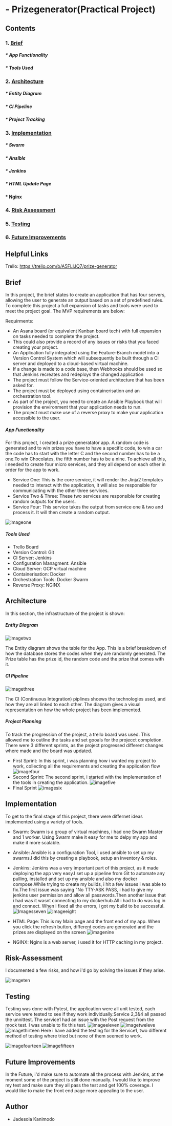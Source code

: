 # - Prizegenerator(Practical Project)

## Contents


### 1. [Brief](#Brief)
##### * App Functionality
##### * Tools Used
### 2. [Architecture](#Architecture)
#####  * Entity Diagram
##### * CI Pipeline
##### * Project Tracking
### 3. [Implementation](#Implementation)
##### * Swarm
##### * Ansible
##### * Jenkins
##### * HTML Update Page
#### * Nginx
### 4. [Risk Assessment](#Risk-Assessment)
### 5. [Testing](#Testing)
### 6. [Future Improvements](#Future-Improvements)



## Helpful Links
Trello: https://trello.com/b/A5FLlJQ7/prize-generator




## Brief

In this project, the brief states to create an application that has four servers, allowing the user to generate an output based on a set of predefined rules. To complete this project a full expansion of tasks and tools were used to meet the project goal. The MVP requirements are below:

Requirments:
- An Asana board (or equivalent Kanban board tech) with full expansion on tasks needed to complete the project.
- This could also provide a record of any issues or risks that you faced creating your project.
- An Application fully integrated using the Feature-Branch model into a Version Control System which will subsequently be built through a CI server and deployed to a cloud-based virtual machine.
- If a change is made to a code base, then Webhooks should be used so that Jenkins recreates and redeploys the changed application
- The project must follow the Service-oriented architecture that has been asked for.
- The project must be deployed using containerisation and an orchestration tool.
- As part of the project, you need to create an Ansible Playbook that will provision the environment that your application needs to run.
- The project must make use of a reverse proxy to make your application accessible to the user.


##### App Functionality 
For this project, I created a prize generatator app. A random code is generated and to win prizes you have to have a specific code, to win a car the code has to start with the letter C and the second number has to be a one.To win Chocolates, the fifth number has to be a nine. To achieve all this, i needed to create four micro services, and they all depend on each other in order for the app to work.
- Service One: This is the core service, it will render the Jinja2 templates needed to interact with the application, it will also be responsible for communicating with the other three services.
- Service Two & Three: These two services are responsible for creating random outputs for the users.
- Service Four: This service takes the output from service one & two and process it. It will then create a random output.

![imageone](https://github.com/jadecodespy/prizegenerator/blob/test_branch/prizegenerator/Application%20Flow.png)

##### Tools Used
- Trello Board
- Version Control: Git
- CI Server: Jenkins
- Configuration Managment: Ansible
- Cloud Server: GCP virtual machine
- Containerisation: Docker
- Orchestration Tools: Docker Swarm
- Reverse Proxy: NGINX


## Architecture
In this section, the infrastructure of the project is shown:

##### Entity Diagram

![imagetwo](https://github.com/jadecodespy/prizegenerator/blob/test_branch/prizegenerator/prizetable.png)

The Entity diagram shows the table for the App. This is a brief breakdown of how the database stores the codes when they are randomly generated. The Prize table has the prize id, the random code and the prize that comes with it.


##### CI Pipeline

![imagethree](https://github.com/jadecodespy/prizegenerator/blob/test_branch/prizegenerator/CI%20Pipline.png)

The CI (Continuous Integration) piplines shoews the technologies used, and how they are all linked to each other. The diagram gives a visual representation on how the whole project has been implemented.


##### Project Planning 

To track the progression of the project, a trello board was used. This allowed me to outline the tasks and set gooals for the projecct completion. There were 3 different sprints, as the project progressed different changes where made and the board was updated.

* First Sprint: In this sprint, i was planning how i wanted my project to work, collecting all the requirements and creating the application flow
![imagefour](https://github.com/jadecodespy/prizegenerator/blob/test_branch/prizegenerator/trello%201.jpg)
* Second Sprint: The second sprint, i started with the implementation of the tools in creating the application.
![imagefive](https://github.com/jadecodespy/prizegenerator/blob/test_branch/prizegenerator/trello2.jpg)
* Final Sprint
![imagesix](https://github.com/jadecodespy/prizegenerator/blob/test_branch/prizegenerator/trello3.jpg)
## Implementation

To get to the final stage of this project, there were differnet ideas implemented using a variety of tools.

* Swarm: Swarm is a group of virtual machines, i had one Swarm Master and 1 worker. Using Swarm make it easy for me to delpy my app and make it more scalable.
* Ansible: Ansible is a configuration Tool, i used ansible to set up my swarms.I did this by creating a playbook, setup an inventory & roles.
* Jenkins: Jenkins was a very important part of this project, as it made deploying the app very easy.I set up a pipeline from Git to automate any pulling, installed and set up my ansible and also my docker compose.While trying to create my builds, i hit a few issues i was able to fix.The first issue was saying "No TTY-ASK PASS, i had to give my jenkins user permission and allow all passwords.Then another issue that i had was it wasnt connecting to my dockerhub.All i had to do was log in and connect.
When i fixed all the errors, i got my build to be successful.
![Imagesseven](https://github.com/jadecodespy/prizegenerator/blob/test_branch/prizegenerator/jenkins1.jpg)
![imageeight](https://github.com/jadecodespy/prizegenerator/blob/test_branch/prizegenerator/fails1.jpg)



* HTML Page: This is my Main page and the front end of my app. When you click the refresh button, different codes are generated and the prizes are displayed on the screen
![imagenine](https://github.com/jadecodespy/prizegenerator/blob/test_branch/prizegenerator/page1.jpg)

* NGINX: Nginx is a web server, i used it for HTTP caching in my project.

## Risk-Assessment
I documented a few risks, and how i'd go by solving the issues if they arise.

![imageten](https://github.com/jadecodespy/prizegenerator/blob/test_branch/prizegenerator/risky34.png)

## Testing
Testing was done with Pytest, the application were all unit tested, each service were tested to see if they work individually.Service 2,3&4 all passed the unnittest. The service1 had an issue with the Post request from the mock test. I was unable to fix this test.
![imageeleven](https://github.com/jadecodespy/prizegenerator/blob/test_branch/prizegenerator/unit2.jpg)
![imagetweleve](https://github.com/jadecodespy/prizegenerator/blob/test_branch/prizegenerator/unit3.jpg)
![imagethirteen](https://github.com/jadecodespy/prizegenerator/blob/test_branch/prizegenerator/unit1.jpg)
Here i have added the testing for the Service1, two different method of testing where tried but none of them seemed to work.

![imagefourteen](https://github.com/jadecodespy/prizegenerator/blob/test_branch/prizegenerator/testing45.jpg)
![imagefifteen](https://github.com/jadecodespy/prizegenerator/blob/test_branch/prizegenerator/testing2.jpg)

## Future Improvements

In the Future, i'd make sure to automate all the process with Jenkins, at the moment some of the project is still done manually.
I would like to improve my test and make sure they all pass the test and get 100% coverage.
I would like to make the front end page more appealing to the user.

## Author 
* Jadesola Kanimodo














